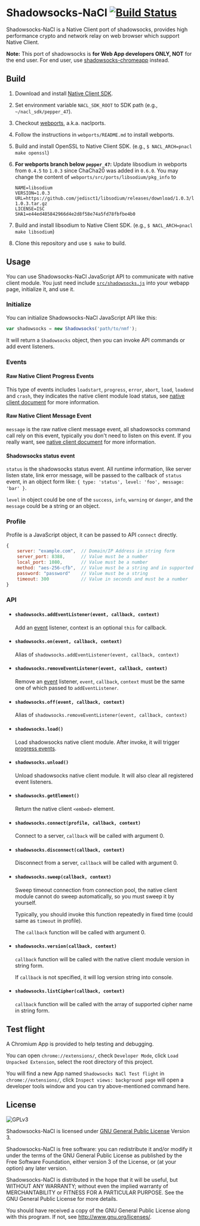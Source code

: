 Shadowsocks-NaCl [![Build Status][travis-badge]][travis-ci]
===========================================================

Shadowsocks-NaCl is a Native Client port of shadowsocks,
provides high performance crypto and network relay on
web browser which support Native Client.

**Note:** This port of shadowsocks is **for Web App developers ONLY,
NOT** for the end user. For end user, use [shadowsocks-chromeapp][] instead.


Build
-----
1. Download and install [Native Client SDK][nacl-sdk].
2. Set environment variable `NACL_SDK_ROOT` to SDK path (e.g., `~/nacl_sdk/pepper_47`).
3. Checkout [webports][], a.k.a. naclports.
4. Follow the instructions in `webports/README.md` to install webports.
5. Build and install OpenSSL to Native Client SDK. (e.g., `$ NACL_ARCH=pnacl make openssl`)
6. **For webports branch below `pepper_47`:**
   Update libsodium in webports from `0.4.5` to `1.0.3` since ChaCha20 was added in `0.6.0`.
   You may change the content of `webports/src/ports/libsodium/pkg_info` to

    ```
    NAME=libsodium
    VERSION=1.0.3
    URL=https://github.com/jedisct1/libsodium/releases/download/1.0.3/libsodium-1.0.3.tar.gz
    LICENSE=ISC
    SHA1=e44ed485842966d4e2d8f58e74a5fd78fbfbe4b0
    ```
7. Build and install libsodium to Native Client SDK. (e.g., `$ NACL_ARCH=pnacl make libsodium`)
8. Clone this repository and use `$ make` to build.


Usage
-----
You can use Shadowsocks-NaCl JavaScript API to communicate with native client
module. You just need include [`src/shadowsocks.js`][js-api] into your webapp
page, initialize it, and use it.


### Initialize
You can initialize Shadowsocks-NaCl JavaScript API like this:
```javascript
var shadowsocks = new Shadowsocks('path/to/nmf');
```
It will return a `Shadowsocks` object, then you can invoke API commands or
add event listeners.


### Events
#### Raw Native Client Progress Events
This type of events includes `loadstart`, `progress`, `error`, `abort`, `load`,
`loadend` and `crash`, they indicates the native client module load status,
see [native client document][nacl-progress-events] for more information.

#### Raw Native Client Message Event
`message` is the raw native client message event, all shadowsocks command call
rely on this event, typically you don't need to listen on this event. If you
really want, see [native client document][nacl-message-event] for more information.

#### Shadowsocks status event
`status` is the shadowsocks status event. All runtime information, like server
listen state, link error message, will be passed to the callback of `status`
event, in an object form like: `{ type: 'status', level: 'foo', message: 'bar' }`.

`level` in object could be one of the `success`, `info`, `warning` or `danger`,
and the `message` could be a string or an object.


### Profile
Profile is a JavaScript object, it can be passed to API `connect` directly.
```javascript
{
    server: "example.com",  // Domain/IP Address in string form
    server_port: 8388,      // Value must be a number
    local_port: 1080,       // Value must be a number
    method: "aes-256-cfb",  // Value must be a string and in supported cipher list
    password: "password"    // Value must be a string
    timeout: 300            // Value in seconds and must be a number
}
```


### API

* #### `shadowsocks.addEventListener(event, callback, context)`
  Add an [event](#events) listener, context is an optional `this` for callback.

* #### `shadowsocks.on(event, callback, context)`
  Alias of `shadowsocks.addEventListener(event, callback, context)`

* #### `shadowsocks.removeEventListener(event, callback, context)`
  Remove an [event](#events) listener, `event`, `callback`, `context` must
  be the same one of which passed to `addEventListener`.

* #### `shadowsocks.off(event, callback, context)`
  Alias of `shadowsocks.removeEventListener(event, callback, context)`

* #### `shadowsocks.load()`
  Load shadowsocks native client module. After invoke,
  it will trigger [progress events](#raw-native-client-progress-events).

* #### `shadowsocks.unload()`
  Unload shadowsocks native client module.
  It will also clear all registered event listeners.

* #### `shadowsocks.getElement()`
  Return the native client `<embed>` element.

* #### `shadowsocks.connect(profile, callback, context)`
  Connect to a server, `callback` will be called with argument 0.

* #### `shadowsocks.disconnect(callback, context)`
  Disconnect from a server, `callback` will be called with argument 0.

* #### `shadowsocks.sweep(callback, context)`
  Sweep timeout connection from connection pool, the native client module
  cannot do sweep automatically, so you must sweep it by yourself.

  Typically, you should invoke this function repeatedly in fixed time
  (could same as `timeout` in profile).

  The `callback` function will be called with argument 0.

* #### `shadowsocks.version(callback, context)`
  `callback` function will be called with the native client module version
  in string form.

  If `callback` is not specified, it will log version string
  into console.

* #### `shadowsocks.listCipher(callback, context)`
  `callback` function will be called with the array of supported cipher name
  in string form.


Test flight
----------
A Chromium App is provided to help testing and debugging.

You can open `chrome://extensions/`, check `Developer Mode`,
click `Load Unpacked Extension`, select the root directory of this project.

You will find a new App named `Shadowsocks NaCl Test flight` in
`chrome://extensions/`, click `Inspect views: background page` will open a
developer tools window and you can try above-mentioned command here.


License
-------
![GPLv3](https://www.gnu.org/graphics/gplv3-127x51.png)

Shadowsocks-NaCl is licensed under [GNU General Public License][gpl] Version 3.

Shadowsocks-NaCl is free software: you can redistribute it and/or modify
it under the terms of the GNU General Public License as published by
the Free Software Foundation, either version 3 of the License, or
(at your option) any later version.

Shadowsocks-NaCl is distributed in the hope that it will be useful,
but WITHOUT ANY WARRANTY; without even the implied warranty of
MERCHANTABILITY or FITNESS FOR A PARTICULAR PURPOSE.  See the
GNU General Public License for more details.

You should have received a copy of the GNU General Public License
along with this program.  If not, see <http://www.gnu.org/licenses/>.


[gpl]: https://www.gnu.org/licenses/gpl.html
[webports]: https://chromium.googlesource.com/webports.git/
[travis-ci]: https://travis-ci.org/meowlab/shadowsocks-nacl
[nacl-sdk]: https://developer.chrome.com/native-client/sdk/download
[travis-badge]: https://travis-ci.org/meowlab/shadowsocks-nacl.svg?branch=master
[shadowsocks-chromeapp]: https://github.com/shadowsocks/shadowsocks-chromeapp
[js-api]: https://github.com/meowlab/shadowsocks-nacl/blob/master/src/shadowsocks.js
[nacl-progress-events]: https://goo.gl/NppMJn
[nacl-message-event]: https://goo.gl/pjrbZ6

